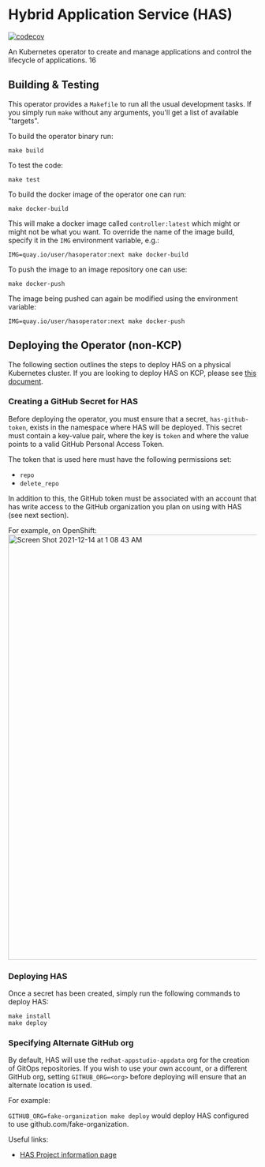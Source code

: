 # Hybrid Application Service (HAS)

[![codecov](https://codecov.io/gh/redhat-appstudio/application-service/branch/main/graph/badge.svg)](https://codecov.io/gh/redhat-appstudio/application-service)


An Kubernetes operator to create and manage applications and control the lifecycle of applications. 16


## Building & Testing
This operator provides a `Makefile` to run all the usual development tasks. If you simply run `make` without any arguments, you'll get a list of available "targets".

To build the operator binary run:

```
make build
```

To test the code:

```
make test
```

To build the docker image of the operator one can run:

```
make docker-build
```

This will make a docker image called `controller:latest` which might or might not be what you want. To override the name of the image build, specify it in the `IMG` environment variable, e.g.:

```
IMG=quay.io/user/hasoperator:next make docker-build
```

To push the image to an image repository one can use:

```
make docker-push
```

The image being pushed can again be modified using the environment variable:
```
IMG=quay.io/user/hasoperator:next make docker-push
```

## Deploying the Operator (non-KCP)

The following section outlines the steps to deploy HAS on a physical Kubernetes cluster. If you are looking to deploy HAS on KCP, please see [this document](./docs/kcp.md).

### Creating a GitHub Secret for HAS

Before deploying the operator, you must ensure that a secret, `has-github-token`, exists in the namespace where HAS will be deployed. This secret must contain a key-value pair, where the key is `token` and where the value points to a valid GitHub Personal Access Token.

The token that is used here must have the following permissions set:
- `repo`
- `delete_repo`

In addition to this, the GitHub token must be associated with an account that has write access to the GitHub organization you plan on using with HAS (see next section).

For example, on OpenShift:
<img width="862" alt="Screen Shot 2021-12-14 at 1 08 43 AM" src="https://user-images.githubusercontent.com/6880023/145942734-63422532-6fad-4017-9d26-79436fe241b8.png">

### Deploying HAS

Once a secret has been created, simply run the following commands to deploy HAS:
```
make install
make deploy
```

### Specifying Alternate GitHub org

By default, HAS will use the `redhat-appstudio-appdata` org for the creation of GitOps repositories. If you wish to use your own account, or a different GitHub org, setting `GITHUB_ORG=<org>` before deploying will ensure that an alternate location is used.

For example:

`GITHUB_ORG=fake-organization make deploy` would deploy HAS configured to use github.com/fake-organization.


Useful links:
* [HAS Project information page](https://docs.google.com/document/d/1axzNOhRBSkly3M2Y32Pxr1MBpBif2ljb-ufj0_aEt74/edit?usp=sharing)
